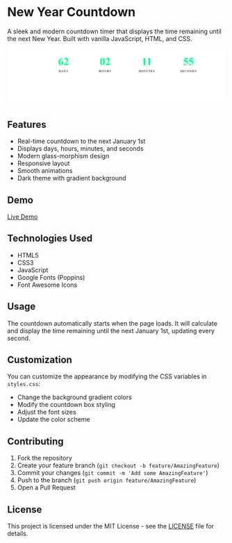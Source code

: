 # New Year Countdown

A sleek and modern countdown timer that displays the time remaining until the next New Year. Built with vanilla JavaScript, HTML, and CSS.

![New Year Countdown Preview](preview.png)

## Features

- Real-time countdown to the next January 1st
- Displays days, hours, minutes, and seconds
- Modern glass-morphism design
- Responsive layout
- Smooth animations
- Dark theme with gradient background

## Demo

[Live Demo](your-demo-link-here)

## Technologies Used

- HTML5
- CSS3
- JavaScript
- Google Fonts (Poppins)
- Font Awesome Icons


## Usage

The countdown automatically starts when the page loads. It will calculate and display the time remaining until the next January 1st, updating every second.

## Customization

You can customize the appearance by modifying the CSS variables in `styles.css`:

- Change the background gradient colors
- Modify the countdown box styling
- Adjust the font sizes
- Update the color scheme

## Contributing

1. Fork the repository
2. Create your feature branch (`git checkout -b feature/AmazingFeature`)
3. Commit your changes (`git commit -m 'Add some AmazingFeature'`)
4. Push to the branch (`git push origin feature/AmazingFeature`)
5. Open a Pull Request

## License

This project is licensed under the MIT License - see the [LICENSE](LICENSE) file for details.
